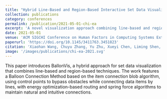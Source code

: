 ```yaml
---
title: "Hybrid Line-Based and Region-Based Interactive Set Data Visualization"
collection: publications
category: conferences
permalink: /publication/2021-05-01-chi-ea
excerpt: 'A novel visualization approach combining line-based and region-based techniques for interactive set data visualization.'
date: 2021-05-01
venue: 'ACM SIGCHI Conference on Human Factors in Computing Systems Extended Abstracts (CHI EA)'
paperurl: 'https://doi.org/10.1145/3411763.3451823'
citation: 'Xiaohan Wang, Chuyu Zhang, Yu Zhu, Xueyi Chen, Liming Shen, Richen Liu, and Rongtao Qian. (2021). &quot;Hybrid Line-Based and Region-Based Interactive Set Data Visualization.&quot; <i>ACM SIGCHI Conference on Human Factors in Computing Systems Extended Abstracts (ACM CHI&apos;21 EA)</i>, no. 411, pp. 1-7, Yokohama, Japan, May 2021. (CCF A Conference, extended abstract)'
image: '/images/publications/chi-ea-2021.svg'
---
```


This paper introduces BallonVis, a hybrid approach for set data visualization that combines line-based and region-based techniques. The work features a Balloon Connection Method based on the item connection blob algorithm, using control points to bypass obstacles while connecting data items by lines, with energy optimization-based routing and spring force algorithms to maintain natural and intuitive connections. 